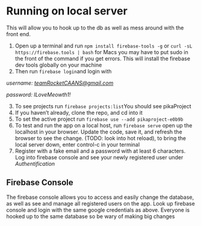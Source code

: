 # **Running on local server**
This will allow you to hook up to the db as well as mess around with the front end. 
1. Open up a terminal and run
	```npm install firebase-tools -g``` or
	```curl -sL https://firebase.tools | bash``` 
  for Macs you may have to put sudo in the front of the command if you get errors. 
  This will install the firebase dev tools globally on your machine
2. Then run ```firebase login```and login with 

*username: teamRocketCAANS@gmail.com*

*password: ILoveMeowth1!*

3. To see projects run ```firebase projects:list```You should see pikaProject
4. If you haven’t already, clone the repo, and cd into it
5. To set the active project run ```firebase use --add pikaproject-e0b9b```
6. To test and run the app on a local host,  run ```firebase serve```
open up the localhost in your browser. Update the code, save it, and refresh the browser to see the change. 
(TODO: look into hot reload), to bring the local server down, enter control-c in your terminal
7. Register with a fake email and a password with at least 6 characters. Log into firebase console and see your newly registered user under *Authentification*

## **Firebase Console**
The firebase console allows you to access and easily change the database, as well as see and manage all registered users on the app. Look up firebase console and login with the same google credentials as above. Everyone is hooked up to the same database so be wary of making big changes
